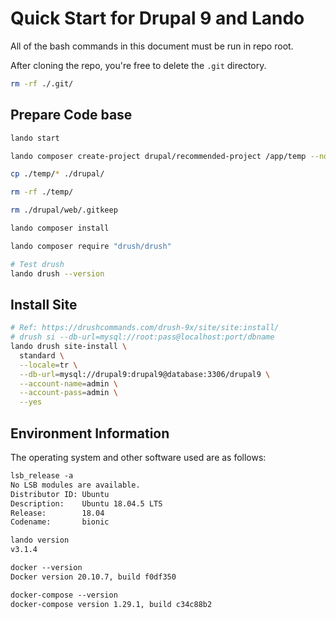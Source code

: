# Quick Start for Drupal 9 and Lando

All of the bash commands in this document must be run in repo root.

After cloning the repo, you're free to delete the `.git` directory.

```bash
rm -rf ./.git/
```

## Prepare Code base

```bash
lando start

lando composer create-project drupal/recommended-project /app/temp --no-install

cp ./temp/* ./drupal/

rm -rf ./temp/

rm ./drupal/web/.gitkeep

lando composer install

lando composer require "drush/drush"

# Test drush
lando drush --version
```

## Install Site

```bash
# Ref: https://drushcommands.com/drush-9x/site/site:install/
# drush si --db-url=mysql://root:pass@localhost:port/dbname
lando drush site-install \
  standard \
  --locale=tr \
  --db-url=mysql://drupal9:drupal9@database:3306/drupal9 \
  --account-name=admin \
  --account-pass=admin \
  --yes
```

## Environment Information

The operating system and other software used are as follows:

```txt
lsb_release -a
No LSB modules are available.
Distributor ID: Ubuntu
Description:    Ubuntu 18.04.5 LTS
Release:        18.04
Codename:       bionic

lando version
v3.1.4

docker --version
Docker version 20.10.7, build f0df350

docker-compose --version
docker-compose version 1.29.1, build c34c88b2
 ```
